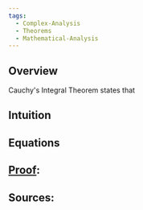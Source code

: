 ```yaml
---
tags:
  - Complex-Analysis
  - Theorems
  - Mathematical-Analysis
---
```


## Overview
Cauchy's Integral Theorem states that 
## Intuition
## Equations

## <u>Proof</u>:


## Sources:

